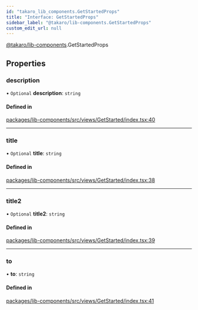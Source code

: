 ```yaml
---
id: "takaro_lib_components.GetStartedProps"
title: "Interface: GetStartedProps"
sidebar_label: "@takaro/lib-components.GetStartedProps"
custom_edit_url: null
---
```


[@takaro/lib-components](../modules/takaro_lib_components.md).GetStartedProps

## Properties

### description

• `Optional` **description**: `string`

#### Defined in

[packages/lib-components/src/views/GetStarted/index.tsx:40](https://github.com/niekcandaele/Takaro/blob/91fb19b/packages/lib-components/src/views/GetStarted/index.tsx#L40)

___

### title

• `Optional` **title**: `string`

#### Defined in

[packages/lib-components/src/views/GetStarted/index.tsx:38](https://github.com/niekcandaele/Takaro/blob/91fb19b/packages/lib-components/src/views/GetStarted/index.tsx#L38)

___

### title2

• `Optional` **title2**: `string`

#### Defined in

[packages/lib-components/src/views/GetStarted/index.tsx:39](https://github.com/niekcandaele/Takaro/blob/91fb19b/packages/lib-components/src/views/GetStarted/index.tsx#L39)

___

### to

• **to**: `string`

#### Defined in

[packages/lib-components/src/views/GetStarted/index.tsx:41](https://github.com/niekcandaele/Takaro/blob/91fb19b/packages/lib-components/src/views/GetStarted/index.tsx#L41)
